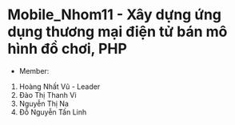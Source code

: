 # Mobile_Nhom11 - Xây dựng ứng dụng thương mại điện tử bán mô hình đồ chơi, PHP
- Member:
1. Hoàng Nhất Vũ - Leader
2. Đào Thị Thanh Vi
3. Nguyễn Thị Na
4. Đỗ Nguyễn Tấn Linh
